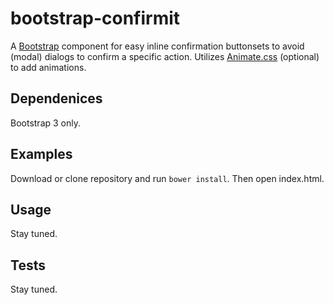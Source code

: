 bootstrap-confirmit
========
A [Bootstrap](https://github.com/twbs/bootstrap) component for easy inline confirmation buttonsets to avoid (modal) dialogs to confirm a specific action. Utilizes [Animate.css](https://github.com/daneden/animate.css) (optional) to add animations.


## Dependenices
Bootstrap 3 only.

## Examples
Download or clone repository and run ```bower install```. Then open index.html.

## Usage
Stay tuned.

## Tests
Stay tuned.